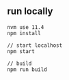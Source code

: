 ## run locally

```
nvm use 11.4
npm install

// start localhost
npm start

// build
npm run build
```

